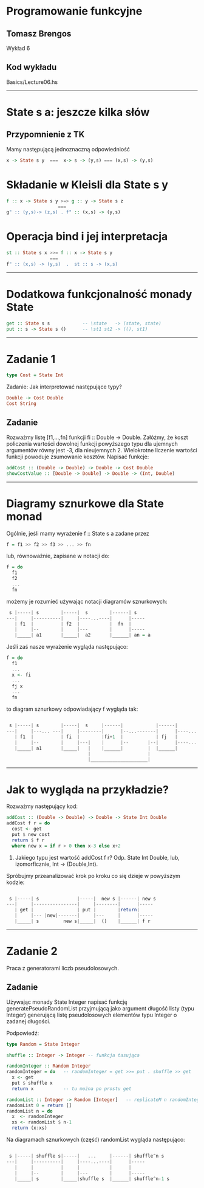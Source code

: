 # Programowanie funkcyjne

## Tomasz Brengos

Wykład 6


## Kod wykładu 
Basics/Lecture06.hs

---

# State s a: jeszcze kilka słów

## Przypomnienie z TK
Mamy następującą jednoznaczną odpowiedniość
```haskell
x -> State s y  ===  x-> s -> (y,s) === (x,s) -> (y,s)
```

# Składanie w Kleisli dla State s y
```haskell
f :: x -> State s y >=> g :: y -> State s z   
                   === 
g" :: (y,s)-> (z,s) . f" :: (x,s) -> (y,s)
```

# Operacja bind i jej interpretacja
```haskell
st :: State s x >>= f :: x -> State s y
                ===
f" :: (x,s) -> (y,s)  .  st :: s -> (x,s)  
```

---


# Dodatkowa funkcjonalność monady State

```haskell
get :: State s s            -- \state   -> (state, state)
put :: s -> State s ()      -- \st1 st2 -> ((), st1) 
```

---

# Zadanie 1

```haskell
type Cost = State Int
```

Zadanie: Jak interpretować następujące typy?
```haskell
Double -> Cost Double
Cost String
```

## Zadanie
Rozważmy listę [f1,...,fn] funkcji fi :: Double -> Double. Załóżmy, że 
koszt policzenia wartości dowolnej funkcji powyższego typu dla ujemnych argumentów 
równy jest -3, dla nieujemnych 2. Wielokrotne liczenie wartości funkcji powoduje zsumowanie 
kosztów. Napisać funkcje:
```haskell
addCost :: (Double -> Double) -> Double -> Cost Double
showCostValue :: [Double -> Double] -> Double -> (Int, Double)
```

---

# Diagramy sznurkowe dla State monad

Ogólnie, jeśli mamy wyrażenie f :: State s a zadane przez
```haskell
f = f1 >> f2 >> f3 >> ... >> fn
```

lub, równoważnie, zapisane w notacji do:
```haskell
f = do
  f1
  f2
  ...
  fn
```

możemy je rozumieć używając notacji diagramów sznurkowych:
```haskell
 s |-----| s        |-----|  s        |------| s
---|     |----------|     |----...----|      |-----
   | f1  |          | f2  |           |  fn  |
   |     |--        |     |---        |      |-----
   |_____| a1       |_____|  a2       |______| an = a
```

Jeśli zaś nasze wyrażenie wygląda następująco:
```haskell
f = do
  f1
  ...
  x <- fi
  ...
  fj x
  ...
  fn
```
to diagram sznurkowy odpowiadający f wygląda tak:
```haskell

 s |-----| s        |-----|  s     |------|            |------|
---|     |---... ---|     |--------|      |--...-------|      |----...
   | f1  |          | fi  |        |fi+1  |            | fj   |
   |     |--        |     |---|    |      |--       |--|      |----...
   |_____| a1       |_____|   |    |______|         |  |______|
                              |                     |
                              |_____________________|

```


---

# Jak to wygląda na przykładzie?

Rozważmy następujący kod:
```haskell
addCost :: (Double -> Double) -> Double -> State Int Double
addCost f r = do
  cost <- get
  put $ new cost
  return $ f r
  where new x = if r > 0 then x-3 else x+2
```
1. Jakiego typu jest wartość addCost f r?
Odp. State Int Double, lub, izomorficznie, Int -> (Double,Int).

Spróbujmy przeanalizować krok po kroku co się dzieje w powyższym kodzie:
```haskell

 s |-----| s              |-----|  new s |------| new s
---|     |----------------|     |--------|      |-----
   | get |                | put |        |return|
   |     |--- |new|-------|     |---     |      |-----
   |_____| s         new s|_____|  ()    |______| f r

```

---

# Zadanie 2

Praca z generatorami liczb pseudolosowych.

## Zadanie
Używając monady State Integer napisać funkcję generatePseudoRandomList
przyjmującą jako argument długość listy (typu Integer) generującą listę pseudolosowych
elementów typu Integer o zadanej długości.

Podpowiedź:
```haskell
type Random = State Integer

shuffle :: Integer -> Integer -- funkcja tasująca

randomInteger :: Random Integer
randomInteger = do   -- randomInteger = get >>= put . shuffle >> get
  x <- get
  put $ shuffle x
  return x           -- tu można po prostu get

randomList :: Integer -> Random [Integer]   -- replicateM n randomInteger
randomList 0 = return []
randomList n = do
  x  <- randomInteger
  xs <- randomList $ n-1
  return (x:xs)
```
Na diagramach sznurkowych (część) randomList wygląda następująco:
```haskell

 s |-----| shuffle s|-----|   ...     |------| shuffle^n s
---|     |----------|     |----...----|      |-----
   |     |          |     |           |      |
   |     |--        |     |---        |      |-----
   |_____| s        |_____|shuffle s  |______| shuffle^n-1 s

```

